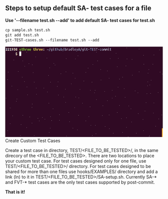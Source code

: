 ## Steps to setup default SA- test cases for a file
   
**Use '--filename test.sh --add' to add default SA- test cases for test.sh**
    
    cp sample.sh test.sh
    git add test.sh
    git-TEST-cases.sh --filename test.sh --add
    

<img id="Steps git-TEST-commit-automation-4-1.gif" src="../images/git-TEST-commit-automation-4-1.gif" >
Create Custom Test Cases

Create a test case in directory, TEST/<FILE_TO_BE_TESTED>/, in the same direcory of the <FILE_TO_BE_TESTED>. There are two locations to place your custom test case. For test cases designed only for one file, use TEST/<FILE_TO_BE_TESTED>/ directory. For test cases designed to be shared for more than one files use hooks/EXAMPLES/ directory and add a link (ln) to it in TEST/<FILE_TO_BE_TESTED>/SA-setup.sh. Currently SA-* and FVT-* test cases are the only test cases supported by post-commit.

**That is it!**
